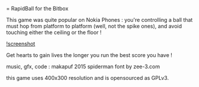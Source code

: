 = RapidBall for the Bitbox

This game was quite popular on Nokia Phones : you're controlling a ball that must hop
from platform to platform (well, not the spike ones), and avoid touching either the ceiling 
or the floor ! 

[!screenshot](http://ball.png)

Get hearts to gain lives the longer you run the best score you have ! 

music, gfx, code : makapuf 2015
spiderman font by zee-3.com

this game uses 400x300 resolution and is opensourced as GPLv3.
